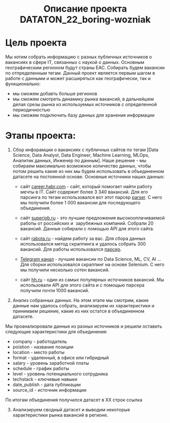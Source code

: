 # <center>Описание проекта DATATON_22_boring-wozniak</center>

# Цель проекта

Мы хотим собрать информацию с разных публичных источников о вакансиях в сфере IT, связанных с наукой о данных. Основным географическим регионом будут страны ЕАС. Собирать будем вакансии по отпределенным тегам. 
Данный проект является первым шагом в работе с данными и может расширяться как географически, так и функционально:

* мы сможем добавть больше регионов
* мы сможем смотреть динамику рынка вакансий, в дальнейшем делая срезы рынка из используемых источников с определенной периодичностью
* мы сможем подключить базу данных для хранения информации

# Этапы проекта:

1. Сбор инфорамции о вакансиях с публичных сайтов по тегам [Data Science, Data Analyst, Data Engineer, Machine Learning, MLOps, Аналитик данных, Инженер по данным]. Наше решение - мы собираем максимально возможное количество данных, чтобы потом решить какие из них мы будем использовать в объединенном датасете на постоянной основе. Основные источники наших данных:

    * сайт [career.habr.com](https://career.habr.com) - сайт, который помогает найти работу мечты в IT. Сайт содержит более 3 340 вакансий. Для его парсинга по тегам использовался вот этот парсер [parser](https://github.com/shakhovak/DATATON_22_boring-wozniak/blob/master/parsers_used/HABR_parser.ipynb). С него мы получили более 1 000 вакансии для последующего объединения.

    * сайт [superjob.ru](https://www.superjob.ru/) - это лучшие предложения высокооплачиваемой работы от российских и  зарубежных компаний. Собрали 20 вакансий. Данные собирали с помощью API для этого сайта.

    * сайт [rabota.ru](https://www.rabota.ru) - найдем работу за вас. Для сбора данных использовался метод скраппинга и удалось собрать 300 вакансий. Для работы использовался [парсер](https://github.com/shakhovak/DATATON_22_boring-wozniak/blob/master/parsers_used/workru_v3.ipynb).

    * [Telegram канал](https://t.me/datasciencejobs) - лучшие вакансии по Data Science, ML, CV, AI ... Для сборки использовался скраппинг на основе Selenium. С него мы получили несколько сотен вакансий.

    * сайт [hh.ru](https://hh.ru) - один из самых популярных источников вакансий. Мы использовали API для этого сайта и с помощью парсера получили почти 1000 вакансий.

2. Анализ собранных данных. На этом этапе мы смотрим, какие данные нам удалось собрать, анализируем их характеристики и принимаем решение, какие из них остатся в объединенном датасете. 

Мы проанализровали данные из разных источников и решили оставить следующие характеристики для объединения:

   * company - работодатель
   * poistion - название позиции
   * location - место работы
   * format - удаленный, в офисе или гибридный
   * salary - уровень заработной платы
   * schedule - график работы
   * level - уровень потенциального сотрудника 
   * techstack - ключевые навыки
   * date_publish - дата публикации
   * source_id - источник информации

По итогам объединения получился датасет в ХХ строк ссылка

3. Анализируем сводный датасет и выводим некоторые характеристики рынка вакансий в регионе.